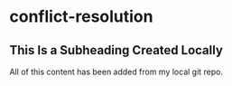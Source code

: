 # conflict-resolution

## This Is a Subheading Created Locally

All of this content has been added from my local git repo.